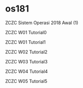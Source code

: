 # os181
ZCZC Sistem Operasi 2018 Awal (1)

ZCZC W01 Tutorial0

ZCZC W01 Tutorial1

ZCZC W02 Tutorial2

ZCZC W03 Tutorial3

ZCZC W04 Tutorial4

ZCZC W05 Tutorial5
